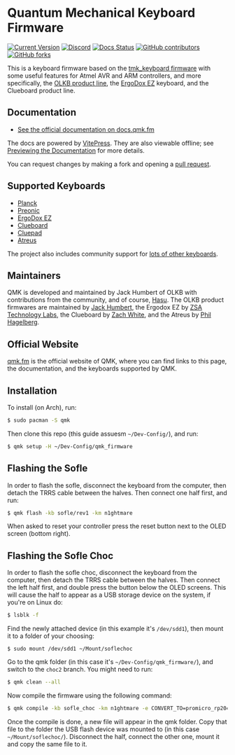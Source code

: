 # Quantum Mechanical Keyboard Firmware

[![Current Version](https://img.shields.io/github/tag/qmk/qmk_firmware.svg)](https://github.com/qmk/qmk_firmware/tags)
[![Discord](https://img.shields.io/discord/440868230475677696.svg)](https://discord.gg/qmk)
[![Docs Status](https://img.shields.io/badge/docs-ready-orange.svg)](https://docs.qmk.fm)
[![GitHub contributors](https://img.shields.io/github/contributors/qmk/qmk_firmware.svg)](https://github.com/qmk/qmk_firmware/pulse/monthly)
[![GitHub forks](https://img.shields.io/github/forks/qmk/qmk_firmware.svg?style=social&label=Fork)](https://github.com/qmk/qmk_firmware/)

This is a keyboard firmware based on the [tmk\_keyboard firmware](https://github.com/tmk/tmk_keyboard) with some useful features for Atmel AVR and ARM controllers, and more specifically, the [OLKB product line](https://olkb.com), the [ErgoDox EZ](https://ergodox-ez.com) keyboard, and the Clueboard product line.

## Documentation

* [See the official documentation on docs.qmk.fm](https://docs.qmk.fm)

The docs are powered by [VitePress](https://vitepress.dev/). They are also viewable offline; see [Previewing the Documentation](https://docs.qmk.fm/#/contributing?id=previewing-the-documentation) for more details.

You can request changes by making a fork and opening a [pull request](https://github.com/qmk/qmk_firmware/pulls).

## Supported Keyboards

* [Planck](/keyboards/planck/)
* [Preonic](/keyboards/preonic/)
* [ErgoDox EZ](/keyboards/ergodox_ez/)
* [Clueboard](/keyboards/clueboard/)
* [Cluepad](/keyboards/clueboard/17/)
* [Atreus](/keyboards/atreus/)

The project also includes community support for [lots of other keyboards](/keyboards/).

## Maintainers

QMK is developed and maintained by Jack Humbert of OLKB with contributions from the community, and of course, [Hasu](https://github.com/tmk). The OLKB product firmwares are maintained by [Jack Humbert](https://github.com/jackhumbert), the Ergodox EZ by [ZSA Technology Labs](https://github.com/zsa), the Clueboard by [Zach White](https://github.com/skullydazed), and the Atreus by [Phil Hagelberg](https://github.com/technomancy).

## Official Website

[qmk.fm](https://qmk.fm) is the official website of QMK, where you can find links to this page, the documentation, and the keyboards supported by QMK.

## Installation

To install (on Arch), run:

```zsh
$ sudo pacman -S qmk
```

Then clone this repo (this guide assuesm `~/Dev-Config/`), and run:

```zsh
$ qmk setup -H ~/Dev-Config/qmk_firmware
```

## Flashing the Sofle

In order to flash the sofle, disconnect the keyboard from the computer, then detach the TRRS cable between the halves. Then connect one half first, and run:

```zsh
$ qmk flash -kb sofle/rev1 -km n1ghtmare
```

When asked to reset your controller press the reset button next to the OLED screen (bottom right).

## Flashing the Sofle Choc

In order to flash the sofle choc, disconnect the keyboard from the computer, then detach the TRRS cable between the halves. Then connect the left half first, and double press the button below the OLED screens. This will cause the half to appear as a USB storage device on the system, if you're on Linux do:

```zsh
$ lsblk -f
```
Find the newly attached device (in this example it's `/dev/sdd1`), then mount it to a folder of your choosing:

```
$ sudo mount /dev/sdd1 ~/Mount/soflechoc
```

Go to the qmk folder (in this case it's `~/Dev-Config/qmk_firmware/`), and switch to the `choc2` branch. You might need to run:

```zsh
$ qmk clean --all
```

Now compile the firmware using the following command:

```zsh
$ qmk compile -kb sofle_choc -km n1ghtmare -e CONVERT_TO=promicro_rp2040
```

Once the compile is done, a new file will appear in the qmk folder. Copy that file to the folder the USB flash device was mounted to (in this case `~/Mount/soflechoc/`). Disconnect the half, connect the other one, mount it and copy the same file to it.
